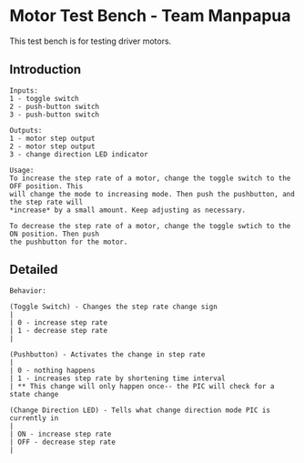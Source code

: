 Motor Test Bench - Team Manpapua
===============================

This test bench is for testing driver motors. 

Introduction
------------
    Inputs:
    1 - toggle switch
    2 - push-button switch 
    3 - push-button switch

    Outputs:
    1 - motor step output
    2 - motor step output
    3 - change direction LED indicator

    Usage: 
    To increase the step rate of a motor, change the toggle switch to the OFF position. This
    will change the mode to increasing mode. Then push the pushbutton, and the step rate will 
    *increase* by a small amount. Keep adjusting as necessary.

    To decrease the step rate of a motor, change the toggle swtich to the ON position. Then push 
    the pushbutton for the motor.


Detailed
--------
    Behavior:

    (Toggle Switch) - Changes the step rate change sign
    |
    | 0 - increase step rate
    | 1 - decrease step rate
    |
    
    (Pushbutton) - Activates the change in step rate
    |
    | 0 - nothing happens
    | 1 - increases step rate by shortening time interval
    | ** This change will only happen once-- the PIC will check for a state change

    (Change Direction LED) - Tells what change direction mode PIC is currently in
    |
    | ON - increase step rate
    | OFF - decrease step rate
    |


                        

